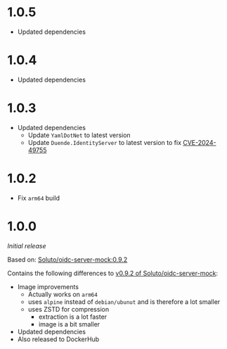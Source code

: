 # 1.0.5
* Updated dependencies

# 1.0.4
* Updated dependencies

# 1.0.3
* Updated dependencies
  * Update ``YamlDotNet`` to latest version
  * Update ``Duende.IdentityServer`` to latest version to fix [CVE-2024-49755](https://redirect.github.com/DuendeSoftware/IdentityServer/security/advisories/GHSA-v9xq-2mvm-x8xc)

# 1.0.2
* Fix ``arm64`` build

# 1.0.0
_Initial release_

Based on: [Soluto/oidc-server-mock:0.9.2](https://github.com/Soluto/oidc-server-mock/releases/tag/v0.9.2)

Contains the following differences to [v0.9.2 of Soluto/oidc-server-mock](https://github.com/Soluto/oidc-server-mock/releases/tag/v0.9.2):
* Image improvements
  * Actually works on ``arm64``
  * uses ``alpine`` instead of ``debian/ubunut`` and is therefore a lot smaller
  * uses ZSTD for compression
    * extraction is a lot faster
    * image is a bit smaller
* Updated dependencies
* Also released to DockerHub

